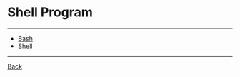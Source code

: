 # Shell Program

---

- [Bash](./ShellProgram/Bash.md)
- [Shell](./ShellProgram/Shell.md)

---

[Back](./../readme.md)
